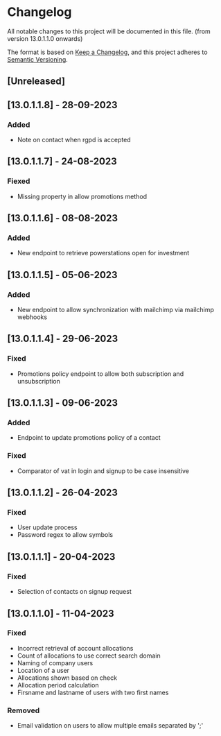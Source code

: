 # Changelog

All notable changes to this project will be documented in this file. (from version 13.0.1.1.0 onwards)

The format is based on [Keep a Changelog](https://keepachangelog.com/en/1.0.0/),
and this project adheres to [Semantic Versioning](https://semver.org/spec/v2.0.0.html).

## [Unreleased]

## [13.0.1.1.8] - 28-09-2023

### Added

- Note on contact when rgpd is accepted

## [13.0.1.1.7] - 24-08-2023

### Fiexed

- Missing property in allow promotions method

## [13.0.1.1.6] - 08-08-2023

### Added
- New endpoint to retrieve powerstations open for investment

## [13.0.1.1.5] - 05-06-2023

### Added 
- New endpoint to allow synchronization with mailchimp via mailchimp webhooks


## [13.0.1.1.4] - 29-06-2023

### Fixed
- Promotions policy endpoint to allow both subscription and unsubscription

## [13.0.1.1.3] - 09-06-2023

### Added
- Endpoint to update promotions policy of a contact

### Fixed
- Comparator of vat in login and signup to be case insensitive

## [13.0.1.1.2] - 26-04-2023

### Fixed
- User update process
- Password regex to allow symbols

## [13.0.1.1.1] - 20-04-2023

### Fixed
- Selection of contacts on signup request

## [13.0.1.1.0] - 11-04-2023

### Fixed
- Incorrect retrieval of account allocations
- Count of allocations to use correct search domain
- Naming of company users
- Location of a user
- Allocations shown based on check
- Allocation period calculation
- Firsname and lastname of users with two first names

### Removed
- Email validation on users to allow multiple emails separated by ';'